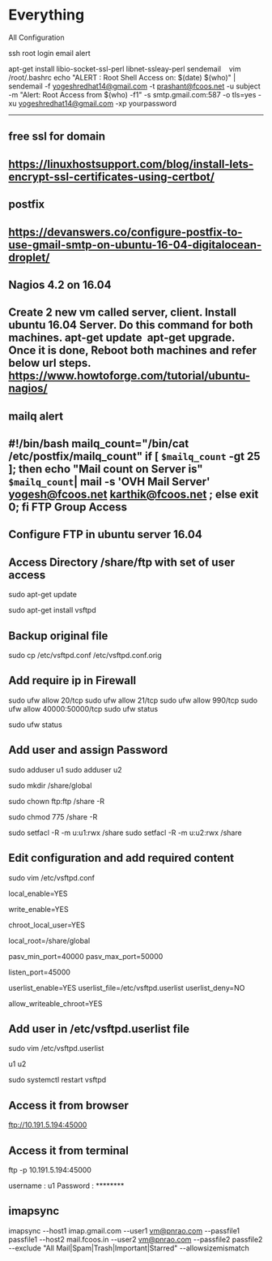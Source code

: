 # Everything
All Configuration


ssh root login email alert

apt-get install libio-socket-ssl-perl libnet-ssleay-perl sendemail
   vim /root/.bashrc
echo "ALERT : Root Shell Access on: $(date) $(who)" | sendemail -f yogeshredhat14@gmail.com -t prashant@fcoos.net -u subject -m "Alert: Root Access from $(who) -f1" -s smtp.gmail.com:587 -o tls=yes -xu yogeshredhat14@gmail.com -xp yourpassword 

-------------------------------------------------------------------------------------------------
free ssl for domain
---------------------
https://linuxhostsupport.com/blog/install-lets-encrypt-ssl-certificates-using-certbot/
-----------------------------------------------------------------------------------------------
postfix
---------
https://devanswers.co/configure-postfix-to-use-gmail-smtp-on-ubuntu-16-04-digitalocean-droplet/
-----------------------------------------------------------------------------------------------------------
Nagios 4.2 on 16.04
------------------------
Create 2 new vm called server, client. Install ubuntu 16.04 Server.
Do this command for both machines. apt-get update  apt-get upgrade.
Once it is done, Reboot both machines and refer below url steps.
https://www.howtoforge.com/tutorial/ubuntu-nagios/
------------------------------------------------------------------------------------------------------------------
mailq alert
-------------
#!/bin/bash 
mailq_count="/bin/cat /etc/postfix/mailq_count" 
if [ `$mailq_count` -gt 25 ]; then echo "Mail count on Server is" `$mailq_count`| mail -s 'OVH Mail Server' yogesh@fcoos.net karthik@fcoos.net ; 
else 
exit 0; 
fi 
FTP Group Access
----------------------
Configure FTP in ubuntu server 16.04
------------------------------------

Access Directory /share/ftp with set of user access
----------------------------------------------------

sudo apt-get update

sudo apt-get install vsftpd

Backup original file
--------------------

sudo cp /etc/vsftpd.conf /etc/vsftpd.conf.orig

Add require ip in Firewall
--------------------------

sudo ufw allow 20/tcp
sudo ufw allow 21/tcp
sudo ufw allow 990/tcp
sudo ufw allow 40000:50000/tcp
sudo ufw status

sudo ufw status

Add user and assign Password
-----------------------------
sudo adduser u1
sudo adduser u2

sudo mkdir /share/global

sudo chown ftp:ftp /share -R

sudo chmod 775 /share -R

sudo setfacl -R -m u:u1:rwx /share
sudo setfacl -R -m u:u2:rwx /share

Edit configuration and add required content
-------------------------------------------
sudo vim /etc/vsftpd.conf

local_enable=YES

write_enable=YES

chroot_local_user=YES

local_root=/share/global

pasv_min_port=40000
pasv_max_port=50000

listen_port=45000

userlist_enable=YES
userlist_file=/etc/vsftpd.userlist
userlist_deny=NO

allow_writeable_chroot=YES

Add user in /etc/vsftpd.userlist file
-------------------------------------

sudo vim /etc/vsftpd.userlist

u1
u2

sudo systemctl restart vsftpd


Access it from browser
-----------------------

ftp://10.191.5.194:45000

Access it from terminal
-----------------------

ftp -p 10.191.5.194:45000

username : u1
Password : ********

imapsync
-----------
imapsync --host1 imap.gmail.com --user1 vm@pnrao.com --passfile1 passfile1 --host2 mail.fcoos.in --user2 vm@pnrao.com --passfile2 passfile2 --exclude "All Mail|Spam|Trash|Important|Starred" --allowsizemismatch 



